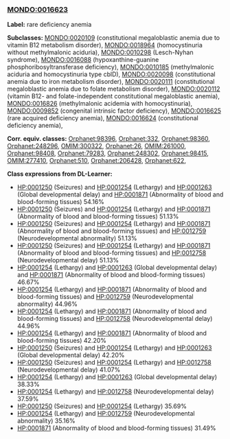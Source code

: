 
### [MONDO:0016623](http://purl.obolibrary.org/obo/MONDO_0016623)
**Label:** rare deficiency anemia

**Subclasses:** [MONDO:0020109](http://purl.obolibrary.org/obo/MONDO_0020109) (constitutional megaloblastic anemia due to vitamin B12 metabolism disorder), [MONDO:0018964](http://purl.obolibrary.org/obo/MONDO_0018964) (homocystinuria without methylmalonic aciduria), [MONDO:0010298](http://purl.obolibrary.org/obo/MONDO_0010298) (Lesch-Nyhan syndrome), [MONDO:0016088](http://purl.obolibrary.org/obo/MONDO_0016088) (hypoxanthine-guanine phosphoribosyltransferase deficiency), [MONDO:0010185](http://purl.obolibrary.org/obo/MONDO_0010185) (methylmalonic aciduria and homocystinuria type cblD), [MONDO:0020098](http://purl.obolibrary.org/obo/MONDO_0020098) (constitutional anemia due to iron metabolism disorder), [MONDO:0020111](http://purl.obolibrary.org/obo/MONDO_0020111) (constitutional megaloblastic anemia due to folate metabolism disorder), [MONDO:0020112](http://purl.obolibrary.org/obo/MONDO_0020112) (vitamin B12- and folate-independent constitutional megaloblastic anemia), [MONDO:0016826](http://purl.obolibrary.org/obo/MONDO_0016826) (methylmalonic acidemia with homocystinuria), [MONDO:0009852](http://purl.obolibrary.org/obo/MONDO_0009852) (congenital intrinsic factor deficiency), [MONDO:0016625](http://purl.obolibrary.org/obo/MONDO_0016625) (rare acquired deficiency anemia), [MONDO:0016624](http://purl.obolibrary.org/obo/MONDO_0016624) (constitutional deficiency anemia), 

**Corr. equiv. classes:** [Orphanet:98396](http://www.orpha.net/ORDO/Orphanet_98396), [Orphanet:332](http://www.orpha.net/ORDO/Orphanet_332), [Orphanet:98360](http://www.orpha.net/ORDO/Orphanet_98360), [Orphanet:248296](http://www.orpha.net/ORDO/Orphanet_248296), [OMIM:300322](http://purl.obolibrary.org/obo/OMIM_300322), [Orphanet:26](http://www.orpha.net/ORDO/Orphanet_26), [OMIM:261000](http://purl.obolibrary.org/obo/OMIM_261000), [Orphanet:98408](http://www.orpha.net/ORDO/Orphanet_98408), [Orphanet:79283](http://www.orpha.net/ORDO/Orphanet_79283), [Orphanet:248302](http://www.orpha.net/ORDO/Orphanet_248302), [Orphanet:98415](http://www.orpha.net/ORDO/Orphanet_98415), [OMIM:277410](http://purl.obolibrary.org/obo/OMIM_277410), [Orphanet:510](http://www.orpha.net/ORDO/Orphanet_510), [Orphanet:206428](http://www.orpha.net/ORDO/Orphanet_206428), [Orphanet:622](http://www.orpha.net/ORDO/Orphanet_622), 

**Class expressions from DL-Learner:**

- [HP:0001250](http://purl.obolibrary.org/obo/HP_0001250) (Seizures) and [HP:0001254](http://purl.obolibrary.org/obo/HP_0001254) (Lethargy) and [HP:0001263](http://purl.obolibrary.org/obo/HP_0001263) (Global developmental delay) and [HP:0001871](http://purl.obolibrary.org/obo/HP_0001871) (Abnormality of blood and blood-forming tissues) 54.16%
- [HP:0001250](http://purl.obolibrary.org/obo/HP_0001250) (Seizures) and [HP:0001254](http://purl.obolibrary.org/obo/HP_0001254) (Lethargy) and [HP:0001871](http://purl.obolibrary.org/obo/HP_0001871) (Abnormality of blood and blood-forming tissues) 51.13%
- [HP:0001250](http://purl.obolibrary.org/obo/HP_0001250) (Seizures) and [HP:0001254](http://purl.obolibrary.org/obo/HP_0001254) (Lethargy) and [HP:0001871](http://purl.obolibrary.org/obo/HP_0001871) (Abnormality of blood and blood-forming tissues) and [HP:0012759](http://purl.obolibrary.org/obo/HP_0012759) (Neurodevelopmental abnormality) 51.13%
- [HP:0001250](http://purl.obolibrary.org/obo/HP_0001250) (Seizures) and [HP:0001254](http://purl.obolibrary.org/obo/HP_0001254) (Lethargy) and [HP:0001871](http://purl.obolibrary.org/obo/HP_0001871) (Abnormality of blood and blood-forming tissues) and [HP:0012758](http://purl.obolibrary.org/obo/HP_0012758) (Neurodevelopmental delay) 51.13%
- [HP:0001254](http://purl.obolibrary.org/obo/HP_0001254) (Lethargy) and [HP:0001263](http://purl.obolibrary.org/obo/HP_0001263) (Global developmental delay) and [HP:0001871](http://purl.obolibrary.org/obo/HP_0001871) (Abnormality of blood and blood-forming tissues) 46.67%
- [HP:0001254](http://purl.obolibrary.org/obo/HP_0001254) (Lethargy) and [HP:0001871](http://purl.obolibrary.org/obo/HP_0001871) (Abnormality of blood and blood-forming tissues) and [HP:0012759](http://purl.obolibrary.org/obo/HP_0012759) (Neurodevelopmental abnormality) 44.96%
- [HP:0001254](http://purl.obolibrary.org/obo/HP_0001254) (Lethargy) and [HP:0001871](http://purl.obolibrary.org/obo/HP_0001871) (Abnormality of blood and blood-forming tissues) and [HP:0012758](http://purl.obolibrary.org/obo/HP_0012758) (Neurodevelopmental delay) 44.96%
- [HP:0001254](http://purl.obolibrary.org/obo/HP_0001254) (Lethargy) and [HP:0001871](http://purl.obolibrary.org/obo/HP_0001871) (Abnormality of blood and blood-forming tissues) 42.20%
- [HP:0001250](http://purl.obolibrary.org/obo/HP_0001250) (Seizures) and [HP:0001254](http://purl.obolibrary.org/obo/HP_0001254) (Lethargy) and [HP:0001263](http://purl.obolibrary.org/obo/HP_0001263) (Global developmental delay) 42.20%
- [HP:0001250](http://purl.obolibrary.org/obo/HP_0001250) (Seizures) and [HP:0001254](http://purl.obolibrary.org/obo/HP_0001254) (Lethargy) and [HP:0012758](http://purl.obolibrary.org/obo/HP_0012758) (Neurodevelopmental delay) 41.07%
- [HP:0001254](http://purl.obolibrary.org/obo/HP_0001254) (Lethargy) and [HP:0001263](http://purl.obolibrary.org/obo/HP_0001263) (Global developmental delay) 38.33%
- [HP:0001254](http://purl.obolibrary.org/obo/HP_0001254) (Lethargy) and [HP:0012758](http://purl.obolibrary.org/obo/HP_0012758) (Neurodevelopmental delay) 37.59%
- [HP:0001250](http://purl.obolibrary.org/obo/HP_0001250) (Seizures) and [HP:0001254](http://purl.obolibrary.org/obo/HP_0001254) (Lethargy) 35.69%
- [HP:0001254](http://purl.obolibrary.org/obo/HP_0001254) (Lethargy) and [HP:0012759](http://purl.obolibrary.org/obo/HP_0012759) (Neurodevelopmental abnormality) 35.16%
- [HP:0001871](http://purl.obolibrary.org/obo/HP_0001871) (Abnormality of blood and blood-forming tissues) 31.49%


